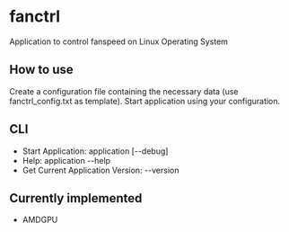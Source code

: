 # fanctrl
Application to control fanspeed on Linux Operating System

## How to use
Create a configuration file containing the necessary data (use fanctrl_config.txt as template).
Start application using your configuration.

## CLI
- Start Application: application <path-to-config-file> [--debug]
- Help: application --help
- Get Current Application Version: --version

## Currently implemented
- AMDGPU
